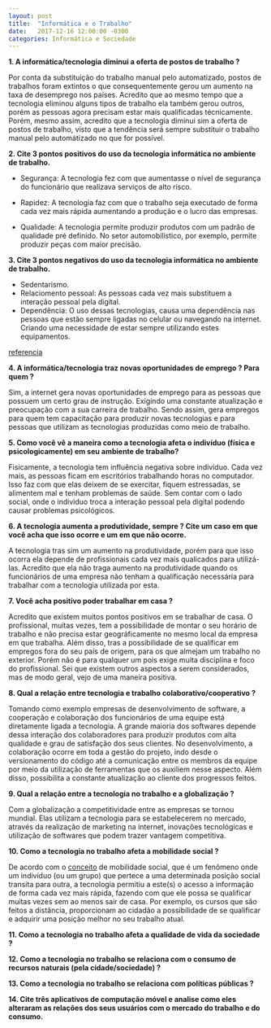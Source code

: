 ```yaml
---
layout: post
title:  "Informática e o Trabalho"
date:   2017-12-16 12:00:00 -0300
categories: Informática e Sociedade
---
```


**1. A informática/tecnologia diminui a oferta de postos de trabalho ?**

Por conta da substituição do trabalho manual pelo automatizado, postos de trabalhos foram extintos o que consequentemente gerou um aumento na taxa de desemprego nos países. Acredito que ao mesmo tempo que a tecnologia eliminou alguns tipos de trabalho ela também gerou outros, porém as pessoas agora precisam estar mais qualificadas técnicamente. Porém, mesmo assim, acredito que a tecnologia diminui sim a oferta de postos de trabalho, visto que a tendência será sempre substituir o trabalho manual pelo automátizado no que for possível.

**2. Cite 3 pontos positivos do uso da tecnologia informática no ambiente de trabalho.**

* Segurança: A tecnologia fez com que aumentasse o nível de segurança do funcionário que realizava serviços de alto risco. 

* Rapidez: A tecnologia faz com que o trabalho seja executado de forma cada vez mais rápida aumentando a produção e o lucro das empresas.

* Qualidade: A tecnologia permite produzir produtos com um padrão de qualidade pré definido. No setor automobilístico, por exemplo, permite produzir peças com maior precisão. 

**3. Cite 3 pontos negativos do uso da tecnologia informática no ambiente de trabalho.**

* Sedentarismo.
* Relaciomento pessoal: As pessoas cada vez mais substituem a interação pessoal pela digital. 
* Dependência: O uso dessas tecnologias, causa uma dependência nas pessoas que estão sempre ligadas no celular ou navegando na internet. Criando uma necessidade de estar sempre utilizando estes equipamentos.

[referencia](https://www.webartigos.com/artigos/pontos-positivos-e-negativos-da-tecnologia/68349/)

**4. A informática/tecnologia traz novas oportunidades de emprego ? Para quem ?**

Sim, a internet gera novas oportunidades de emprego para as pessoas que possuem um certo grau de instrução. Exigindo uma constante atualização e preocupação com a sua carreira de trabalho. Sendo assim, gera empregos para quem tem capacitação para produzir novas tecnologias e para pessoas que utilizam as tecnologias produzidas como meio de trabalho.  

**5. Como você vê a maneira como a tecnologia afeta o indivíduo (física e psicologicamente) em seu ambiente de trabalho?**

Fisicamente, a tecnologia tem influência negativa sobre indivíduo. Cada vez mais, as pessoas ficam em escritórios trabalhando horas no computador. Isso faz com que elas deixem de se exercitar, fiquem estressadas, se alimentem mal e tenham problemas de saúde. Sem contar com o lado social, onde o individuo troca a interação pessoal pela digital podendo causar problemas psicológicos.

**6. A tecnologia aumenta a produtividade, sempre ? Cite um caso em que você acha que isso ocorre e um em que não ocorre.**

A tecnologia tras sim um aumento na produtividade, porém para que isso ocorra ela depende de profissionais cada vez mais qualicados para utilizá-las. Acredito que ela não traga aumento na produtividade quando os funcionários de uma empresa não tenham a qualificação necessária para trabalhar com a tecnologia utilizada por esta.  

**7. Você acha positivo poder trabalhar em casa ?**

Acredito que existem muitos pontos positivos em se trabalhar de casa. O profissional, muitas vezes, tem a possibilidade de montar o seu horário de trabalho e não precisa estar geográficamente no mesmo local da empresa em que trabalha. Além disso, tras a possibilidade de se qualificar em empregos fora do seu país de origem, para os que almejam um trabalho no exterior. Porém não é para qualquer um pois exige muita disciplina e foco do profissional. Sei que existem outros aspectos a serem considerados, mas de modo geral, vejo de uma maneira positiva.   

**8. Qual a relação entre tecnologia e trabalho colaborativo/cooperativo ?**

Tomando como exemplo empresas de desenvolvimento de software, a cooperação e colaboração dos funcionários de uma equipe está diretamente ligada a tecnologia. A grande maioria dos softwares depende dessa interação dos colaboradores para produzir produtos com alta qualidade e grau de satisfação dos seus clientes. No desenvolvimento, a colaboração ocorre em toda a gestão do projeto, indo desde o versionamento do código até a comunicação entre os membros da equipe por meio da utilização de ferramentas que os auxiliem nesse aspecto. Além disso, possibilita a constante atualização ao cliente dos progressos feitos. 

**9. Qual a relação entre a tecnologia no trabalho e a globalização ?**

Com a globalização a competitividade entre as empresas se tornou mundial. Elas utilizam a tecnologia para se estabelecerem no mercado, através da realização de marketing na internet, inovações tecnológicas e utilização de softwares que podem trazer vantagem competitiva.

**10. Como a tecnologia no trabalho afeta a mobilidade social ?**

De acordo com o [conceito](https://www.significados.com.br/mobilidade-social/) de mobilidade social, que é um fenômeno onde um indivíduo (ou um grupo) que pertece a uma determinada posição social transita para outra, a tecnologia permitiu a este(s) o acesso a informação de forma cada vez mais rápida, fazendo com que ele possa se qualificar muitas vezes sem ao menos sair de casa. Por exemplo, os cursos que são feitos a distância, proporcionam ao cidadão a possibilidade de se qualificar e adquirir uma posição melhor no seu trabalho atual.  

**11. Como a tecnologia no trabalho afeta a qualidade de vida da sociedade ?**


**12. Como a tecnologia no trabalho se relaciona com o consumo de recursos naturais (pela cidade/sociedade) ?**

**13. Como a tecnologia no trabalho se relaciona com políticas públicas ?**

**14. Cite três aplicativos de computação móvel e analise como eles alteraram as relações dos seus usuários com o mercado do trabalho e do consumo.**
